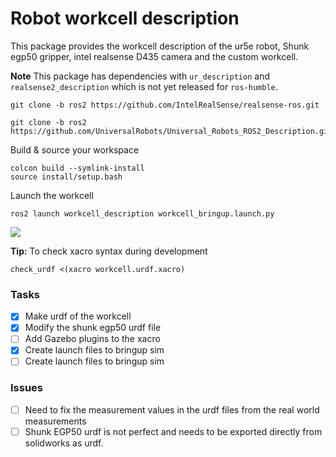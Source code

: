 # Robot workcell description
This package provides the workcell description of the ur5e robot, Shunk egp50 gripper, intel realsense D435 camera and the custom workcell. 

**Note** This package has dependencies with `ur_description` and `realsense2_description` which is not yet released for `ros-humble`. 
````
git clone -b ros2 https://github.com/IntelRealSense/realsense-ros.git
````
````
git clone -b ros2 https://github.com/UniversalRobots/Universal_Robots_ROS2_Description.git
````
Build & source your workspace 
````
colcon build --symlink-install
source install/setup.bash
````
Launch the workcell
````
ros2 launch workcell_description workcell_bringup.launch.py

````

![](https://articulatedrobotics.xyz/media/assets/posts/ready-for-ros/urdf-rsp.png  )

**Tip:**  To check xacro syntax during development
````
check_urdf <(xacro workcell.urdf.xacro)
````

### Tasks 
- [x] Make urdf of the workcell
- [x] Modify the shunk egp50 urdf file
- [ ] Add Gazebo plugins to the xacro
- [x] Create launch files to bringup sim
- [ ] Create launch files to bringup sim

### Issues
- [ ] Need to fix the measurement values in the urdf files from the real world measurements
- [ ] Shunk EGP50 urdf is not perfect and needs to be exported directly from solidworks as urdf.
